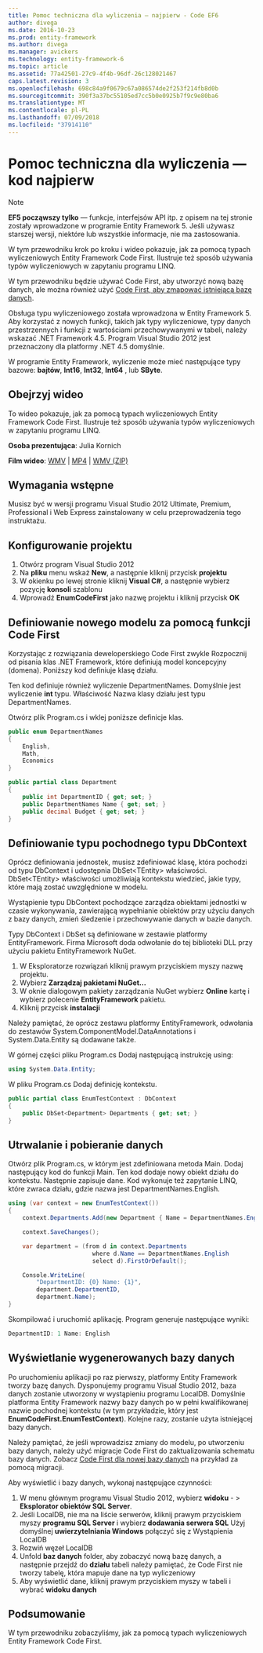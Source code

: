 ```yaml
---
title: Pomoc techniczna dla wyliczenia — najpierw - Code EF6
author: divega
ms.date: 2016-10-23
ms.prod: entity-framework
ms.author: divega
ms.manager: avickers
ms.technology: entity-framework-6
ms.topic: article
ms.assetid: 77a42501-27c9-4f4b-96df-26c128021467
caps.latest.revision: 3
ms.openlocfilehash: 698c84a9f0679c67a086574de2f253f214fb8d0b
ms.sourcegitcommit: 390f3a37bc55105ed7cc5b0e0925b7f9c9e80ba6
ms.translationtype: MT
ms.contentlocale: pl-PL
ms.lasthandoff: 07/09/2018
ms.locfileid: "37914110"
---
```

# <a name="enum-support---code-first"></a>Pomoc techniczna dla wyliczenia — kod najpierw
> [!NOTE]
> **EF5 począwszy tylko** — funkcje, interfejsów API itp. z opisem na tej stronie zostały wprowadzone w programie Entity Framework 5. Jeśli używasz starszej wersji, niektóre lub wszystkie informacje, nie ma zastosowania.

W tym przewodniku krok po kroku i wideo pokazuje, jak za pomocą typach wyliczeniowych Entity Framework Code First. Ilustruje też sposób używania typów wyliczeniowych w zapytaniu programu LINQ.

W tym przewodniku będzie używać Code First, aby utworzyć nową bazę danych, ale można również użyć [Code First, aby zmapować istniejącą bazę danych](~/ef6/modeling/code-first/workflows/existing-database.md).

Obsługa typu wyliczeniowego została wprowadzona w Entity Framework 5. Aby korzystać z nowych funkcji, takich jak typy wyliczeniowe, typy danych przestrzennych i funkcji z wartościami przechowywanymi w tabeli, należy wskazać .NET Framework 4.5. Program Visual Studio 2012 jest przeznaczony dla platformy .NET 4.5 domyślnie.

W programie Entity Framework, wyliczenie może mieć następujące typy bazowe: **bajtów**, **Int16**, **Int32**, **Int64** , lub **SByte**.

## <a name="watch-the-video"></a>Obejrzyj wideo
To wideo pokazuje, jak za pomocą typach wyliczeniowych Entity Framework Code First. Ilustruje też sposób używania typów wyliczeniowych w zapytaniu programu LINQ.

**Osoba prezentująca**: Julia Kornich

**Film wideo**: [WMV](http://download.microsoft.com/download/A/5/8/A583DEE8-FD5C-47EE-A4E1-966DDF39D1DA/HDI-ITPro-MSDN-winvideo-enumwithcodefirst.wmv) | [MP4](http://download.microsoft.com/download/A/5/8/A583DEE8-FD5C-47EE-A4E1-966DDF39D1DA/HDI-ITPro-MSDN-mp4video-enumwithcodefirst.m4v) | [WMV (ZIP)](http://download.microsoft.com/download/A/5/8/A583DEE8-FD5C-47EE-A4E1-966DDF39D1DA/HDI-ITPro-MSDN-winvideo-enumwithcodefirst.zip)

## <a name="pre-requisites"></a>Wymagania wstępne

Musisz być w wersji programu Visual Studio 2012 Ultimate, Premium, Professional i Web Express zainstalowany w celu przeprowadzenia tego instruktażu.

 

## <a name="set-up-the-project"></a>Konfigurowanie projektu

1.  Otwórz program Visual Studio 2012
2.  Na **pliku** menu wskaż **New**, a następnie kliknij przycisk **projektu**
3.  W okienku po lewej stronie kliknij **Visual C\#**, a następnie wybierz pozycję **konsoli** szablonu
4.  Wprowadź **EnumCodeFirst** jako nazwę projektu i kliknij przycisk **OK**

## <a name="define-a-new-model-using-code-first"></a>Definiowanie nowego modelu za pomocą funkcji Code First

Korzystając z rozwiązania deweloperskiego Code First zwykle Rozpocznij od pisania klas .NET Framework, które definiują model koncepcyjny (domena). Poniższy kod definiuje klasę działu.

Ten kod definiuje również wyliczenie DepartmentNames. Domyślnie jest wyliczenie **int** typu. Właściwość Nazwa klasy działu jest typu DepartmentNames.

Otwórz plik Program.cs i wklej poniższe definicje klas.

``` csharp
public enum DepartmentNames
{
    English,
    Math,
    Economics
}     

public partial class Department
{
    public int DepartmentID { get; set; }
    public DepartmentNames Name { get; set; }
    public decimal Budget { get; set; }
}
```
 

## <a name="define-the-dbcontext-derived-type"></a>Definiowanie typu pochodnego typu DbContext

Oprócz definiowania jednostek, musisz zdefiniować klasę, która pochodzi od typu DbContext i udostępnia DbSet&lt;TEntity&gt; właściwości. DbSet&lt;TEntity&gt; właściwości umożliwiają kontekstu wiedzieć, jakie typy, które mają zostać uwzględnione w modelu.

Wystąpienie typu DbContext pochodzące zarządza obiektami jednostki w czasie wykonywania, zawierającą wypełnianie obiektów przy użyciu danych z bazy danych, zmień śledzenie i przechowywanie danych w bazie danych.

Typy DbContext i DbSet są definiowane w zestawie platformy EntityFramework. Firma Microsoft doda odwołanie do tej biblioteki DLL przy użyciu pakietu EntityFramework NuGet.

1.  W Eksploratorze rozwiązań kliknij prawym przyciskiem myszy nazwę projektu.
2.  Wybierz **Zarządzaj pakietami NuGet...**
3.  W oknie dialogowym pakiety zarządzania NuGet wybierz **Online** kartę i wybierz polecenie **EntityFramework** pakietu.
4.  Kliknij przycisk **instalacji**

Należy pamiętać, że oprócz zestawu platformy EntityFramework, odwołania do zestawów System.ComponentModel.DataAnnotations i System.Data.Entity są dodawane także.

W górnej części pliku Program.cs Dodaj następującą instrukcję using:

``` csharp
using System.Data.Entity;
```

W pliku Program.cs Dodaj definicję kontekstu. 

``` csharp
public partial class EnumTestContext : DbContext
{
    public DbSet<Department> Departments { get; set; }
}
```
 

## <a name="persist-and-retrieve-data"></a>Utrwalanie i pobieranie danych

Otwórz plik Program.cs, w którym jest zdefiniowana metoda Main. Dodaj następujący kod do funkcji Main. Ten kod dodaje nowy obiekt działu do kontekstu. Następnie zapisuje dane. Kod wykonuje też zapytanie LINQ, które zwraca działu, gdzie nazwa jest DepartmentNames.English.

``` csharp
using (var context = new EnumTestContext())
{
    context.Departments.Add(new Department { Name = DepartmentNames.English });

    context.SaveChanges();

    var department = (from d in context.Departments
                        where d.Name == DepartmentNames.English
                        select d).FirstOrDefault();

    Console.WriteLine(
        "DepartmentID: {0} Name: {1}",
        department.DepartmentID,  
        department.Name);
}
```

Skompilować i uruchomić aplikację. Program generuje następujące wyniki:

``` csharp
DepartmentID: 1 Name: English
```
 

## <a name="view-the-generated-database"></a>Wyświetlanie wygenerowanych bazy danych

Po uruchomieniu aplikacji po raz pierwszy, platformy Entity Framework tworzy bazę danych. Dysponujemy programu Visual Studio 2012, baza danych zostanie utworzony w wystąpieniu programu LocalDB. Domyślnie platforma Entity Framework nazwy bazy danych po w pełni kwalifikowanej nazwie pochodnej kontekstu (w tym przykładzie, który jest **EnumCodeFirst.EnumTestContext**). Kolejne razy, zostanie użyta istniejącej bazy danych.  

Należy pamiętać, że jeśli wprowadzisz zmiany do modelu, po utworzeniu bazy danych, należy użyć migracje Code First do zaktualizowania schematu bazy danych. Zobacz [Code First dla nowej bazy danych](~/ef6/modeling/code-first/workflows/new-database.md) na przykład za pomocą migracji.

Aby wyświetlić i bazy danych, wykonaj następujące czynności:

1.  W menu głównym programu Visual Studio 2012, wybierz **widoku**  - &gt; **Eksplorator obiektów SQL Server**.
2.  Jeśli LocalDB, nie ma na liście serwerów, kliknij prawym przyciskiem myszy **programu SQL Server** i wybierz **dodawania serwera SQL** Użyj domyślnej **uwierzytelniania Windows** połączyć się z Wystąpienia LocalDB
3.  Rozwiń węzeł LocalDB
4.  Unfold **baz danych** folder, aby zobaczyć nową bazę danych, a następnie przejdź do **działu** tabeli należy pamiętać, że Code First nie tworzy tabelę, która mapuje dane na typ wyliczeniowy
5.  Aby wyświetlić dane, kliknij prawym przyciskiem myszy w tabeli i wybrać **widoku danych**

## <a name="summary"></a>Podsumowanie

W tym przewodniku zobaczyliśmy, jak za pomocą typach wyliczeniowych Entity Framework Code First. 
